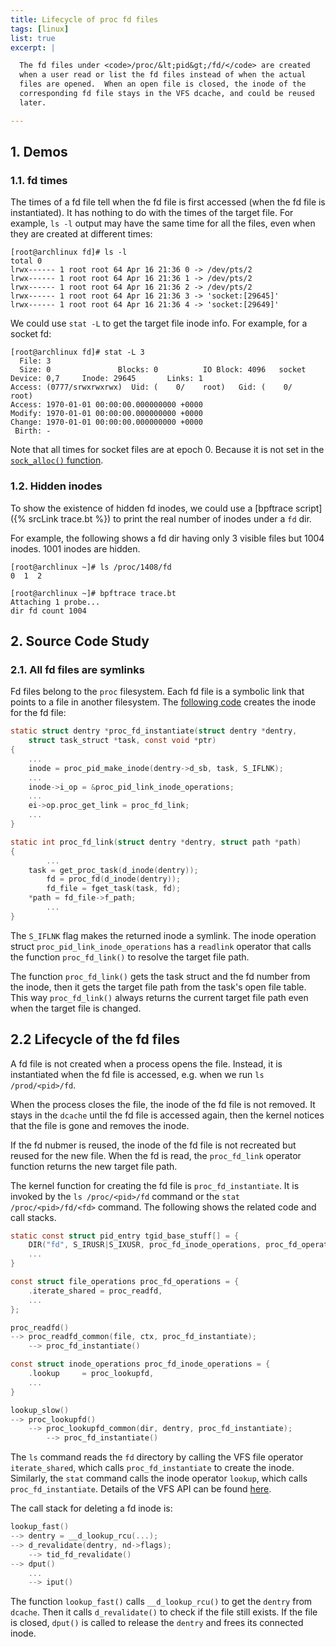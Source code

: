 ```yaml
---
title: Lifecycle of proc fd files
tags: [linux]
list: true
excerpt: |

  The fd files under <code>/proc/&lt;pid&gt;/fd/</code> are created
  when a user read or list the fd files instead of when the actual
  files are opened.  When an open file is closed, the inode of the
  corresponding fd file stays in the VFS dcache, and could be reused
  later.

---
```


## 1. Demos

### 1.1. fd times

The times of a fd file tell when the fd file is first accessed (when
the fd file is instantiated).  It has nothing to do with the times of
the target file.  For example, `ls -l` output may have the same time
for all the files, even when they are created at different times:

```text
[root@archlinux fd]# ls -l
total 0
lrwx------ 1 root root 64 Apr 16 21:36 0 -> /dev/pts/2
lrwx------ 1 root root 64 Apr 16 21:36 1 -> /dev/pts/2
lrwx------ 1 root root 64 Apr 16 21:36 2 -> /dev/pts/2
lrwx------ 1 root root 64 Apr 16 21:36 3 -> 'socket:[29645]'
lrwx------ 1 root root 64 Apr 16 21:36 4 -> 'socket:[29649]'
```

We could use `stat -L` to get the target file inode info.  For
example, for a socket fd:

```text
[root@archlinux fd]# stat -L 3
  File: 3
  Size: 0               Blocks: 0          IO Block: 4096   socket
Device: 0,7     Inode: 29645       Links: 1
Access: (0777/srwxrwxrwx)  Uid: (    0/    root)   Gid: (    0/    root)
Access: 1970-01-01 00:00:00.000000000 +0000
Modify: 1970-01-01 00:00:00.000000000 +0000
Change: 1970-01-01 00:00:00.000000000 +0000
 Birth: -
```

Note that all times for socket files are at epoch 0.  Because it is
not set in the [`sock_alloc()`
function](https://github.com/torvalds/linux/blob/649c15c7691e9b13cbe9bf6c65c365350e056067/net/socket.c#L625).

### 1.2. Hidden inodes

To show the existence of hidden fd inodes, we could use a [bpftrace
script]({% srcLink trace.bt %}) to print the real number of inodes
under a `fd` dir.

For example, the following shows a fd dir having only 3 visible files
but 1004 inodes.  1001 inodes are hidden.

```text
[root@archlinux ~]# ls /proc/1408/fd
0  1  2
```

```text
[root@archlinux ~]# bpftrace trace.bt
Attaching 1 probe...
dir fd count 1004
```

## 2. Source Code Study

### 2.1. All fd files are symlinks

Fd files belong to the `proc` filesystem.  Each fd file is a symbolic
link that points to a file in another filesystem.  The [following
code](https://github.com/torvalds/linux/blob/0ec57cfa721fbd36b4c4c0d9ccc5d78a78f7fa35/fs/proc/fd.c#L197)
creates the inode for the fd file:

```c
static struct dentry *proc_fd_instantiate(struct dentry *dentry,
	struct task_struct *task, const void *ptr)
{
	...
	inode = proc_pid_make_inode(dentry->d_sb, task, S_IFLNK);
	...
	inode->i_op = &proc_pid_link_inode_operations;
	...
	ei->op.proc_get_link = proc_fd_link;
	...
}

static int proc_fd_link(struct dentry *dentry, struct path *path)
{
        ...
	task = get_proc_task(d_inode(dentry));
        fd = proc_fd(d_inode(dentry));
        fd_file = fget_task(task, fd);
	*path = fd_file->f_path;
        ...
}
```

The `S_IFLNK` flag makes the returned inode a symlink.  The inode
operation struct `proc_pid_link_inode_operations` has a `readlink`
operator that calls the function `proc_fd_link()` to resolve the
target file path.

The function `proc_fd_link()` gets the task struct and the fd number
from the inode, then it gets the target file path from the task's open
file table.  This way `proc_fd_link()` always returns the current
target file path even when the target file is changed.

## 2.2 Lifecycle of the fd files

A fd file is not created when a process opens the file.  Instead, it
is instantiated when the fd file is accessed, e.g. when we run `ls
/prod/<pid>/fd`.

When the process closes the file, the inode of the fd file is not
removed.  It stays in the `dcache` until the fd file is accessed
again, then the kernel notices that the file is gone and removes the
inode.

If the fd nubmer is reused, the inode of the fd file is not recreated
but reused for the new file.  When the fd is read, the `proc_fd_link`
operator function returns the new target file path.

The kernel function for creating the fd file is `proc_fd_instantiate`.
It is invoked by the `ls /proc/<pid>/fd` command or the `stat
/proc/<pid>/fd/<fd>` command.  The following shows the related code
and call stacks.

```c
static const struct pid_entry tgid_base_stuff[] = {
	DIR("fd", S_IRUSR|S_IXUSR, proc_fd_inode_operations, proc_fd_operations),
	...
}

const struct file_operations proc_fd_operations = {
	.iterate_shared	= proc_readfd,
	...
};

proc_readfd()
--> proc_readfd_common(file, ctx, proc_fd_instantiate);
    --> proc_fd_instantiate()

const struct inode_operations proc_fd_inode_operations = {
	.lookup		= proc_lookupfd,
	...
}

lookup_slow()
--> proc_lookupfd()
    --> proc_lookupfd_common(dir, dentry, proc_fd_instantiate);
        --> proc_fd_instantiate()
```

The `ls` command reads the `fd` directory by calling the VFS file
operator `iterate_shared`, which calls `proc_fd_instantiate` to create
the inode.  Similarly, the `stat` command calls the inode operator
`lookup`, which calls `proc_fd_instantiate`.  Details of the VFS API
can be found [here](https://www.kernel.org/doc/html/next/filesystems/vfs.html).

The call stack for deleting a fd inode is:

```c
lookup_fast()
--> dentry = __d_lookup_rcu(...);
--> d_revalidate(dentry, nd->flags);
    --> tid_fd_revalidate()
--> dput()
    ...
    --> iput()
```

The function `lookup_fast()` calls `__d_lookup_rcu()` to get the
`dentry` from `dcache`.  Then it calls `d_revalidate()` to check if
the file still exists.  If the file is closed, `dput()` is called to
release the `dentry` and frees its connected inode.
